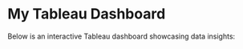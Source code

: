 

# My Tableau Dashboard

Below is an interactive Tableau dashboard showcasing data insights:

<script type="module" src="https://us-east-1.online.tableau.com/javascripts/api/tableau.embedding.3.latest.min.js"></script>

<tableau-viz id="tableau-viz" 
             src="https://us-east-1.online.tableau.com/t/sh6373-975a7e47c3/views/ExecutiveOverview_17368862138750/Dashboard1/bfdcd289-a01e-44b9-a35a-c5bd6af10ac4/d7c79d25-8ee8-48bc-ac66-7a564a6b9094" 
             width="1000" 
             height="840" 
             hide-tabs 
             toolbar="bottom">
</tableau-viz>
